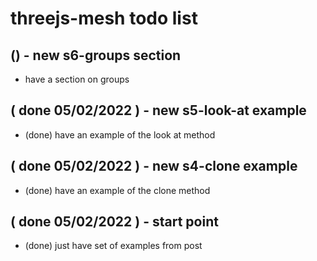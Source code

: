 # threejs-mesh todo list

## () - new s6-groups section
* have a section on groups

## ( done 05/02/2022 ) - new s5-look-at example
* (done) have an example of the look at method

## ( done 05/02/2022 ) - new s4-clone example
* (done) have an example of the clone method

## ( done 05/02/2022 ) - start point
* (done) just have set of examples from post
